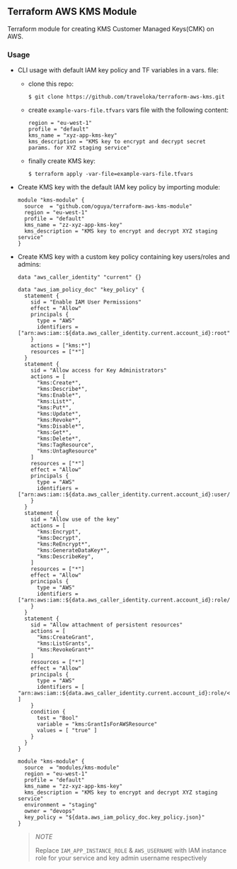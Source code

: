 ## Terraform AWS KMS Module

Terraform module for creating KMS Customer Managed Keys(CMK) on AWS.

### Usage

- CLI usage with default IAM key policy and TF variables in a vars. file:
    - clone this repo:

          $ git clone https://github.com/traveloka/terraform-aws-kms.git

    - create `example-vars-file.tfvars` vars file with the following content:

          region = "eu-west-1"
          profile = "default"
          kms_name = "xyz-app-kms-key"
          kms_description = "KMS key to encrypt and decrypt secret params. for XYZ staging service"

    - finally create KMS key:

          $ terraform apply -var-file=example-vars-file.tfvars

- Create KMS key with the default IAM key policy by importing module:

      module "kms-module" {
        source  = "github.com/oguya/terraform-aws-kms-module"
        region = "eu-west-1"
        profile = "default"
        kms_name = "zz-xyz-app-kms-key"
        kms_description = "KMS key to encrypt and decrypt XYZ staging service"
      }

- Create KMS key with a custom key policy containing key users/roles and admins:

      data "aws_caller_identity" "current" {}

      data "aws_iam_policy_doc" "key_policy" {
        statement {
          sid = "Enable IAM User Permissions"
          effect = "Allow"
          principals {
            type = "AWS"
            identifiers = ["arn:aws:iam::${data.aws_caller_identity.current.account_id}:root"]
          }
          actions = ["kms:*"]
          resources = ["*"]
        }
        statement {
          sid = "Allow access for Key Administrators"
          actions = [
            "kms:Create*",
            "kms:Describe*",
            "kms:Enable*",
            "kms:List*",
            "kms:Put*",
            "kms:Update*",
            "kms:Revoke*",
            "kms:Disable*",
            "kms:Get*",
            "kms:Delete*",
            "kms:TagResource",
            "kms:UntagResource"
          ]
          resources = ["*"]
          effect = "Allow"
          principals {
            type = "AWS"
            identifiers = ["arn:aws:iam::${data.aws_caller_identity.current.account_id}:user/<AWS_USERNAME>"]
          }
        }
        statement {
          sid = "Allow use of the key"
          actions = [
            "kms:Encrypt",
            "kms:Decrypt",
            "kms:ReEncrypt*",
            "kms:GenerateDataKey*",
            "kms:DescribeKey",
          ]
          resources = ["*"]
          effect = "Allow"
          principals {
            type = "AWS"
            identifiers = ["arn:aws:iam::${data.aws_caller_identity.current.account_id}:role/<IAM_APP_INSTANCE_ROLE>"]
          }
        }
        statement {
          sid = "Allow attachment of persistent resources"
          actions = [
            "kms:CreateGrant",
            "kms:ListGrants",
            "kms:RevokeGrant*"
          ]
          resources = ["*"]
          effect = "Allow"
          principals {
            type = "AWS"
            identifiers = [ "arn:aws:iam::${data.aws_caller_identity.current.account_id}:role/<IAM_APP_INSTANCE_ROLE>" ]
          }
          condition {
            test = "Bool"
            variable = "kms:GrantIsForAWSResource"
            values = [ "true" ]
          }
        }
      }

      module "kms-module" {
        source  = "modules/kms-module"
        region = "eu-west-1"
        profile = "default"
        kms_name = "zz-xyz-app-kms-key"
        kms_description = "KMS key to encrypt and decrypt XYZ staging service"
        environment = "staging"
        owner = "devops"
        key_policy = "${data.aws_iam_policy_doc.key_policy.json}"
      }

    > *NOTE*
    >
    > Replace `IAM_APP_INSTANCE_ROLE` & `AWS_USERNAME` with IAM instance role for your service and key admin username respectively
